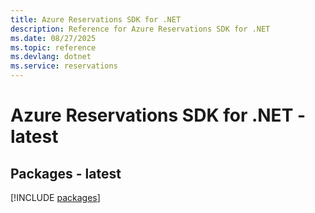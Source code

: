 ```yaml
---
title: Azure Reservations SDK for .NET
description: Reference for Azure Reservations SDK for .NET
ms.date: 08/27/2025
ms.topic: reference
ms.devlang: dotnet
ms.service: reservations
---
```

# Azure Reservations SDK for .NET - latest
## Packages - latest
[!INCLUDE [packages](reservations-index.md)]